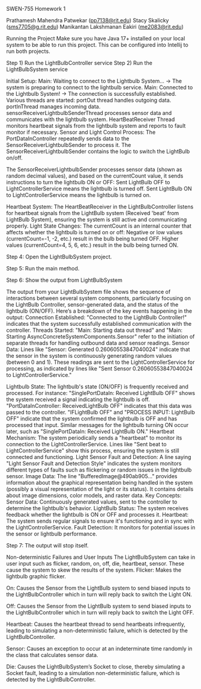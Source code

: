 SWEN-755 Homework 1

Prathamesh Mahendra Patwekar (pp7138@rit.edu)
Stacy Skalicky (sms7705@g.rit.edu)
Manikantan Lakshmanan Eakiri (me2083@rit.edu)


Running the Project
Make sure you have Java 17+ installed on your local system to be able to run this project. This can be configured into Intellij to run both projects. 

Step 1) Run the LightBulbController service
Step 2) Run the LightBulbSystem service

Initial Setup:
Main: Waiting to connect to the Lightbulb System... → The system is preparing to connect to the lightbulb service.
Main: Connected to the Lightbulb System! → The connection is successfully established.
Various threads are started:
portOut thread handles outgoing data.
portInThread manages incoming data.
sensorReceiverLightbulbSenderThread processes sensor data and communicates with the lightbulb system.
HeartBeatReceiver Thread monitors heartbeat signals from the lightbulb system and reports to fault monitor if necessary.
Sensor and Light Control Process:
The PortDataInController repeatedly sends data to the SensorReceiverLightbulbSender to process it. The SensorReceiverLightbulbSender contains the logic to switch the LightBulb on/off.

The SensorReceiverLightbulbSender processes sensor data (shown as random decimal values), and based on the currentCount value, it sends instructions to turn the lightbulb ON or OFF:
Sent LightBulb OFF to LightControllerService means the lightbulb is turned off.
Sent LightBulb ON to LightControllerService means the lightbulb is turned on.


Heartbeat System:
The HeartBeatReceiver in the LightBulbController listens for heartbeat signals from the LightBulb system (Received 'beat' from LightBulb System), ensuring the system is still active and communicating properly.
Light State Changes:
The currentCount is an internal counter that affects whether the lightbulb is turned on or off:
Negative or low values (currentCount=-1, -2, etc.) result in the bulb being turned OFF.
Higher values (currentCount=4, 5, 6, etc.) result in the bulb being turned ON.

Step 4: Open the LightBulbSystem project. 

Step 5: Run the main method.

Step 6: Show the output from LightBulbSystem

The output from your LightBulbSystem file shows the sequence of interactions between several system components, particularly focusing on the LightBulb Controller, sensor-generated data, and the status of the lightbulb (ON/OFF). Here’s a breakdown of the key events happening in the output:
Connection Established:
"Connected to the LightBulb Controller!" indicates that the system successfully established communication with the controller.
Threads Started:
"Main: Starting data out thread" and "Main: Starting AsyncConcreteSystemComponents.Sensor" refer to the initiation of separate threads for handling outbound data and sensor readings.
Sensor Data:
Lines like "Sensor: Generated 0.26060553847040024" indicate that the sensor in the system is continuously generating random values (between 0 and 1). These readings are sent to the LightControllerService for processing, as indicated by lines like "Sent Sensor 0.26060553847040024 to LightControllerService."

Lightbulb State:
The lightbulb's state (ON/OFF) is frequently received and processed. For instance:
"SinglePortDataIn: Received LightBulb OFF" shows the system received a signal indicating the lightbulb is off.
"PortDataInController: ReceivedLightBulb OFF" indicates that this data was passed to the controller.
"IFLightBulb OFF" and "PROCESS INPUT: LightBulb OFF" indicate that the system confirmed the lightbulb is OFF and has processed that input.
Similar messages for the lightbulb turning ON occur later, such as "SinglePortDataIn: Received LightBulb ON."
Heartbeat Mechanism:
The system periodically sends a "heartbeat" to monitor its connection to the LightControllerService. Lines like "Sent beat to LightControllerService" show this process, ensuring the system is still connected and functioning.
Light Sensor Fault and Detection:
A line saying "Light Sensor Fault and Detection Style" indicates the system monitors different types of faults such as flickering or random issues in the lightbulb sensor.
Image Data:
The line "BufferedImage@490ab905..." provides information about the graphical representation being handled in the system (possibly a visual representation of the light or its status). It contains details about image dimensions, color models, and raster data.
Key Concepts:
Sensor Data: Continuously generated values, sent to the controller to determine the lightbulb's behavior.
LightBulb Status: The system receives feedback whether the lightbulb is ON or OFF and processes it.
Heartbeat: The system sends regular signals to ensure it's functioning and in sync with the LightControllerService.
Fault Detection: It monitors for potential issues in the sensor or lightbulb performance.


Step 7: The output will stop itself. 






Non-deterministic Failures and User Inputs
The LightBulbSystem can take in user input such as flicker, random, on, off, die, heartbeat, sensor. These cause the system to skew the results of the system. 
Flicker: Makes the lightbulb graphic flicker.

On: Causes the Sensor from the LightBulb system to send biased inputs to the LightBulbController which in turn will reply back to switch the Light ON.

Off: Causes the Sensor from the LightBulb system to send biased inputs to the LightBulbController which in turn will reply back to switch the Light OFF.

Heartbeat: Causes the heartbeat thread to send heartbeats infrequently, leading to simulating a non-deterministic failure, which is detected by the LightBulbController.

Sensor: Causes an exception to occur at an indeterminate time randomly in the class that calculates sensor data.

Die: Causes the LightBulbSystem’s Socket to close, thereby simulating a Socket fault, leading to a simulation non-deterministic failure, which is detected by the LightBulbController.




